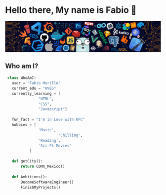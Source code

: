 # Hello there, My name is Fabio 👋

![Github Banner](https://github.com/Jaydeep-Yadav/Jaydeep-Yadav/blob/main/banner.png)

## Who am I?

 ```python
  class WhoAmI:
    user = 'Fabio Murillo'
	current_edu = "UVEG"
    currently_learning = [
		        "HTML",
				"CSS",
				"Javascript"]

    fun_fact = "I'm in Love with KFC"
	hobbies = [
				'Music',
                         'Chilling',
			 	'Reading',
				'Sci-Fi Movies'
			]
	
	def getCity():
		return CDMX_Mexico()
	
	def Ambitions():
		BecomeSoftwareEngineer()
		FinishMyProjects()
	
 ```
